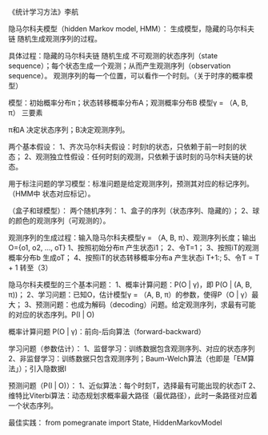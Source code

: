《统计学习方法》李航

隐马尔科夫模型（hidden Markov model, HMM）：
生成模型，隐藏的马尔科夫链 随机生成观测序列的过程。


具体过程：隐藏的马尔科夫链 随机生成 不可观测的状态序列（state sequence）；每个状态生成一个观测；从而产生观测序列（observation sequence）。
观测序列的每一个位置，可以看作一个时刻。（关于时序的概率模型）

模型：初始概率分布π；状态转移概率分布A；观测概率分布B
模型γ = （A, B, π） 三要素

π和A 决定状态序列；B决定观测序列。

两个基本假设：
1、齐次马尔科夫假设：时刻t的状态，只依赖于前一时刻的状态；
2、观测独立性假设：任何时刻的观测，只依赖于该时刻的马尔科夫链的状态。

用于标注问题的学习模型：标准问题是给定观测序列，预测其对应的标记序列。（HMM中 状态对应标记）。

（盒子和球模型）：
两个随机序列：
1、盒子的序列（状态序列、隐藏的）；
2、球的颜色的观测序列（可观测的）。


观测序列的生成过程：输入隐马尔科夫模型γ = （A, B, π）、观测序列长度；输出O={o1, o2, ..., oT}
1、按照初始分布π 产生状态i1；
2、令T=1；
3、按照iT的观测概率分布b 生成oT；
4、按照iT的状态转移概率分布a 产生状态i T+1:;
5、令T = T + 1 转至（3）



隐马尔科夫模型的三个基本问题：
1、概率计算问题：P(O | γ)，即 P(O | (A, B, π))；
2、学习问题：已知O，估计模型γ = （A, B, π）的参数，使得P（O | γ）最大；
3、预测问题：也成为解码（decoding）问题。给定观测序列，求最有可能的对应的状态序列。P(I | O)


概率计算问题 P(O | γ)：前向-后向算法（forward-backward）

学习问题（参数估计）：
1、监督学习：训练数据包含观测序列、对应的状态序列
2、非监督学习：训练数据只包含观测序列；Baum-Welch算法（也即是「EM算法」）；引入隐数据I

预测问题（P(I | O)）：
1、近似算法：每个时刻T，选择最有可能出现的状态iT
2、维特比Viterbi算法：动态规划求概率最大路径（最优路径），此时一条路径对应着一个状态序列。

最佳实践：
from pomegranate import State, HiddenMarkovModel